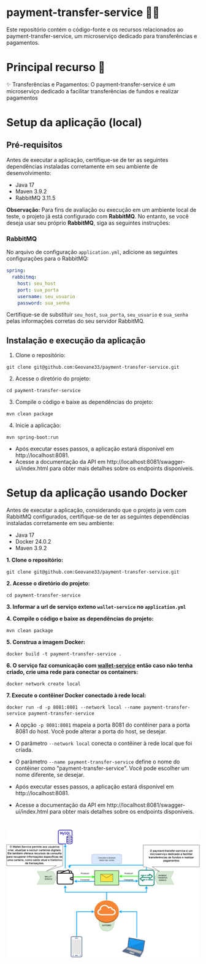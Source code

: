 # payment-transfer-service 🏦💸

Este repositório contém o código-fonte e os recursos relacionados ao payment-transfer-service, um microserviço dedicado para transferências e pagamentos.

# Principal recurso 🚀
✨ Transferências e Pagamentos: O payment-transfer-service é um microserviço dedicado a facilitar transferências de fundos e realizar pagamentos

# Setup da aplicação (local)
## Pré-requisitos
Antes de executar a aplicação, certifique-se de ter as seguintes dependências instaladas corretamente em seu ambiente de desenvolvimento:

- Java 17
- Maven 3.9.2
- RabbitMQ 3.11.5

**Observação:** Para fins de avaliação ou execução em um ambiente local de teste, o projeto já está configurado com **RabbitMQ**. No entanto, se você deseja usar seu próprio **RabbitMQ**, siga as seguintes instruções:

### RabbitMQ
No arquivo de configuração  `application.yml`, adicione as seguintes configurações para o RabbitMQ:

```yaml
spring:
  rabbitmq:
    host: seu_host
    port: sua_porta
    username: seu_usuario
    password: sua_senha
```

Certifique-se de substituir `seu_host`, `sua_porta`, `seu_usuario` e `sua_senha` pelas informações corretas do seu servidor RabbitMQ.

## Instalação e execução da aplicação

1. Clone o repositório:
```
git clone git@github.com:Geovane33/payment-transfer-service.git
```

2. Acesse o diretório do projeto:
```
cd payment-transfer-service
```

3. Compile o código e baixe as dependências do projeto:
```
mvn clean package
```

4. Inicie a aplicação:
```
mvn spring-boot:run
```

- Após executar esses passos, a aplicação estará disponível em http://localhost:8081.
- Acesse a documentação da API em http://localhost:8081/swagger-ui/index.html para obter mais detalhes sobre os endpoints disponíveis.

# Setup da aplicação usando Docker
Antes de executar a aplicação, considerando que o projeto ja vem com RabbitMQ configurados, certifique-se de ter as seguintes dependências instaladas corretamente em seu ambiente:

- Java 17
- Docker 24.0.2
- Maven 3.9.2

**1. Clone o repositório:**
```
git clone git@github.com:Geovane33/payment-transfer-service.git
```

**2. Acesse o diretório do projeto:**
```
cd payment-transfer-service
```
**3. Informar a url de serviço exteno `wallet-service` no `application.yml`** 

**4. Compile o código e baixe as dependências do projeto:**
```
mvn clean package
```

**5. Construa a imagem Docker:**
```
docker build -t payment-transfer-service .
```

**6. O serviço faz comunicação com [wallet-service](https://github.com/Geovane33/wallet-service) então caso não tenha criado, crie uma rede para conectar os containers:**
```
docker network create local
```

**7. Execute o contêiner Docker conectado à rede local:**
```
docker run -d -p 8081:8081 --network local --name payment-transfer-service payment-transfer-service
```
- A opção `-p 8081:8081` mapeia a porta 8081 do contêiner para a porta 8081 do host. Você pode alterar a porta do host, se desejar.
- O parâmetro `--network local` conecta o contêiner à rede local que foi criada.
- O parâmetro `--name payment-transfer-service` define o nome do contêiner como "payment-transfer-service". Você pode escolher um nome diferente, se desejar.

- Após executar esses passos, a aplicação estará disponível em http://localhost:8081.
- Acesse a documentação da API em http://localhost:8081/swagger-ui/index.html para obter mais detalhes sobre os endpoints disponíveis.
#
![wallet comunicações](wallet.png)
